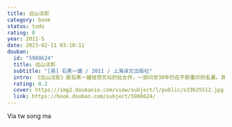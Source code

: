 ```yaml
---
title: 远山淡影
category: book
status: todo
rating: 0
year: 2011-5
date: 2023-02-11 03:10:11
douban:
  id: "5988624"
  title: 远山淡影
  subtitle: "[英] 石黑一雄 / 2011 / 上海译文出版社"
  intro: 《远山淡影》是石黑一雄技惊文坛的处女作，一部问世30年仍在不断重印的名著。其“感伤与反讽”的融合、平衡令人犹记。这是一段迷雾重重、亦真亦幻的回忆。战后长崎，一对饱受磨难的母女渴望安定与新生，却始终走不出战乱的阴影与心魔。剧终，忆者剥去伪装，悲情满篇。
  rating: 8.2
  cover: https://img2.doubanio.com/view/subject/l/public/s33625512.jpg
  link: https://book.douban.com/subject/5988624/
---
```


Via tw song ma 